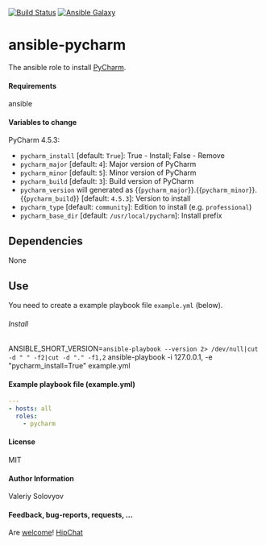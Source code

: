[![Build Status](https://travis-ci.org/weldpua2008/ansible-pycharm.svg)](https://travis-ci.org/weldpua2008/ansible-pycharm) [![Ansible Galaxy](http://img.shields.io/badge/ansible--galaxy-pycharm-blue.svg)](https://galaxy.ansible.com/list#/roles/4854)
# ansible-pycharm
The ansible role to install [PyCharm](https://www.jetbrains.com/pycharm/).
#### Requirements

ansible 

#### Variables to change
PyCharm 4.5.3:
* `pycharm_install` [default: `True`]: True - Install; False - Remove
* `pycharm_major` [default: `4`]: Major version of PyCharm
* `pycharm_minor` [default: `5`]: Minor version of PyCharm
* `pycharm_build` [default: `3`]: Build version of PyCharm
* `pycharm_version` will generated as {{`pycharm_major`}}.{{`pycharm_minor`}}.{{`pycharm_build`}} [default: `4.5.3`]: Version to install
* `pycharm_type` [default: `community`]: Edition to install (e.g. `professional`)
* `pycharm_base_dir` [default: `/usr/local/pycharm`]: Install prefix

## Dependencies

None
## Use
You need to create a example playbook file `example.yml` (below).
###### Install
ANSIBLE_SHORT_VERSION=`ansible-playbook --version 2> /dev/null|cut -d " " -f2|cut -d "." -f1,2` ansible-playbook -i 127.0.0.1,  -e "pycharm_install=True" example.yml

#### Example playbook file (example.yml)

```yaml
---
- hosts: all
  roles:
    - pycharm
```

#### License

MIT

#### Author Information

Valeriy Solovyov

#### Feedback, bug-reports, requests, ...

Are [welcome](https://github.com/weldpua2008/ansible-pycharm/issues)!
[HipChat](https://www.hipchat.com/gcHUItkTq)
